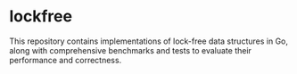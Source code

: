 # lockfree
This repository contains implementations of lock-free data structures in Go, along with comprehensive benchmarks and tests to evaluate their performance and correctness.
